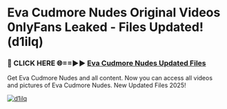 # Eva Cudmore Nudes Original Videos 0nlyFans Leaked - Files Updated! (d1ilq)

<h3>🔴 CLICK HERE 🌐==►► <a href="https://tinyurl.com/4mcuefdz" rel="nofollow">Eva Cudmore Nudes Updated Files</a></h3>

Get Eva Cudmore Nudes and all content. Now you can access all videos and pictures of Eva Cudmore Nudes. New Updated Files 2025!

[![d1ilq](https://i.imgur.com/StAQSOY.gif)](https://tinyurl.com/4mcuefdz)
